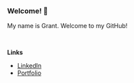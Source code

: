 ### Welcome! 👋

My name is Grant. Welcome to my GitHub!

<br>

**Links**
- [LinkedIn](https://www.linkedin.com/in/grantdavis303/)
- [Portfolio](https://grantdavis303.github.io/)
